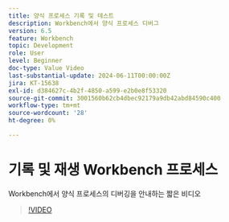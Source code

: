 ```yaml
---
title: 양식 프로세스 기록 및 테스트
description: Workbench에서 양식 프로세스 디버그
version: 6.5
feature: Workbench
topic: Development
role: User
level: Beginner
doc-type: Value Video
last-substantial-update: 2024-06-11T00:00:00Z
jira: KT-15638
exl-id: d384627c-4b2f-4850-a599-e2b0e8f53320
source-git-commit: 3001560b62cb4dbec92179a9db42abd84590c400
workflow-type: tm+mt
source-wordcount: '28'
ht-degree: 0%

---
```


# 기록 및 재생 Workbench 프로세스

Workbench에서 양식 프로세스의 디버깅을 안내하는 짧은 비디오

>[!VIDEO](https://video.tv.adobe.com/v/3429495/?learn=on)
